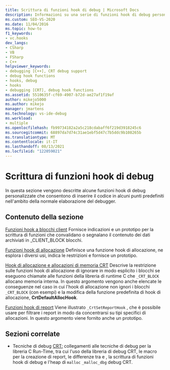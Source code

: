 ```yaml
---
title: Scrittura di funzioni hook di debug | Microsoft Docs
description: Informazioni su una serie di funzioni hook di debug personalizzate che è possibile scrivere per inserire il codice in punti predefiniti all'interno della normale elaborazione del debugger.
ms.custom: SEO-VS-2020
ms.date: 11/04/2016
ms.topic: how-to
f1_keywords:
- vc.hooks
dev_langs:
- CSharp
- VB
- FSharp
- C++
helpviewer_keywords:
- debugging [C++], CRT debug support
- debug hook functions
- hooks, debug
- hooks
- debugging [CRT], debug hook functions
ms.assetid: 5510635f-cf69-4907-b72d-ae27af1f19af
author: mikejo5000
ms.author: mikejo
manager: jmartens
ms.technology: vs-ide-debug
ms.workload:
- multiple
ms.openlocfilehash: fb99734182a2a5c218cdabaff6f219d3918245c6
ms.sourcegitcommit: 68897da7d74c31ae1ebf5d47c7b5ddc9b108265b
ms.translationtype: MT
ms.contentlocale: it-IT
ms.lasthandoff: 08/13/2021
ms.locfileid: "122059021"
---
```

# <a name="debug-hook-function-writing"></a>Scrittura di funzioni hook di debug
In questa sezione vengono descritte alcune funzioni hook di debug personalizzate che consentono di inserire il codice in alcuni punti predefiniti nell'ambito della normale elaborazione del debugger.

## <a name="in-this-section"></a>Contenuto della sezione
 [Funzioni hook a blocchi client](../debugger/client-block-hook-functions.md) Fornisce indicazioni e un prototipo per la scrittura di funzioni che convalidano o segnalano il contenuto dei dati archiviati in _CLIENT_BLOCK blocchi.

 [Funzioni hook di allocazione](../debugger/allocation-hook-functions.md) Definisce una funzione hook di allocazione, ne esplora i diversi usi, indica le restrizioni e fornisce un prototipo.

 [Hook di allocazione e allocazioni di memoria CRT](../debugger/allocation-hooks-and-c-run-time-memory-allocations.md) Descrive la restrizione sulle funzioni hook di allocazione di ignorare in modo esplicito i blocchi se eseguono chiamate alle funzioni della libreria di runtime C che `_CRT_BLOCK` allocano memoria interna. In questo argomento vengono anche elencate le conseguenze nel caso in cui l'hook di allocazione non ignori i blocchi `_CRT_BLOCK` (con esempi) e la modifica della funzione predefinita di hook di allocazione, **CrtDefaultAllocHook**.

 [Funzioni hook di report](../debugger/report-hook-functions.md) Viene illustrato `_CrtSetReportHook` , che è possibile usare per filtrare i report in modo da concentrarsi su tipi specifici di allocazioni. In questo argomento viene fornito anche un prototipo.

## <a name="related-sections"></a>Sezioni correlate

- Tecniche di debug [CRT:](../debugger/crt-debugging-techniques.md) collegamenti alle tecniche di debug per la libreria C Run-Time, tra cui l'uso della libreria di debug CRT, le macro per la creazione di report, le differenze tra e , la scrittura di funzioni hook di debug e l'heap di `malloc` `_malloc_dbg` debug CRT.